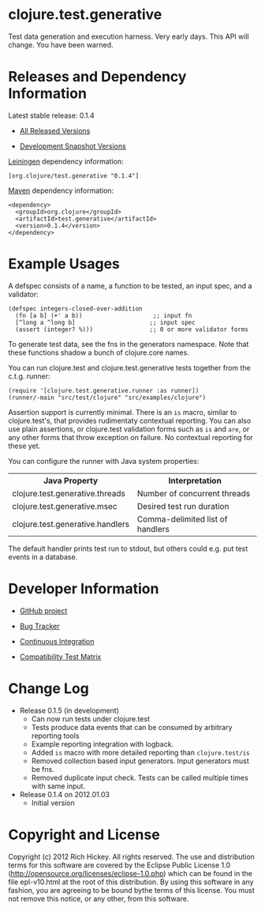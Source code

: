 clojure.test.generative
========================================

Test data generation and execution harness. Very early days.
This API will change. You have been warned.


Releases and Dependency Information
========================================

Latest stable release: 0.1.4

* [All Released Versions](http://search.maven.org/#search%7Cgav%7C1%7Cg%3A%22org.clojure%22%20AND%20a%3A%22test.generative%22)

* [Development Snapshot Versions](https://oss.sonatype.org/index.html#nexus-search;gav~org.clojure~test.generative~~~)

[Leiningen](https://github.com/technomancy/leiningen) dependency information:

    [org.clojure/test.generative "0.1.4"]

[Maven](http://maven.apache.org/) dependency information:

    <dependency>
      <groupId>org.clojure</groupId>
      <artifactId>test.generative</artifactId>
      <version>0.1.4</version>
    </dependency>


Example Usages
========================================

A defspec consists of a name, a function to be tested, an input spec,
and a validator:

    (defspec integers-closed-over-addition
      (fn [a b] (+' a b))                    ;; input fn
      [^long a ^long b]                     ;; input spec
      (assert (integer? %)))                ;; 0 or more validator forms

To generate test data, see the fns in the generators namespace. Note
that these functions shadow a bunch of clojure.core names.

You can run clojure.test and clojure.test.generative tests together
from the c.t.g. runner:

    (require '[clojure.test.generative.runner :as runner])
    (runner/-main "src/test/clojure" "src/examples/clojure")

Assertion support is currently minimal. There is an `is` macro,
similar to clojure.test's, that provides rudimentaty contextual
reporting.  You can also use plain assertions, or clojure.test
validation forms such as `is` and `are`, or any other forms that throw
exception on failure. No contextual reporting for these yet.

You can configure the runner with Java system properties:

<table>
  <tr>
    <th>Java Property</th><th>Interpretation</th>
  </tr>
  <tr>
    <td>clojure.test.generative.threads</td><td>Number of concurrent threads</td>
  </tr>
  <tr>
    <td>clojure.test.generative.msec</td><td>Desired test run duration</td>
  </tr>
  <tr>
    <td>clojure.test.generative.handlers</td><td>Comma-delimited list of handlers</td>
  </tr>
</table>

The default handler prints test run to stdout, but others could
e.g. put test events in a database.

Developer Information
========================================

* [GitHub project](https://github.com/clojure/test.generative)

* [Bug Tracker](http://dev.clojure.org/jira/browse/TGEN)

* [Continuous Integration](http://build.clojure.org/job/test.generative/)

* [Compatibility Test Matrix](http://build.clojure.org/job/test.generative-test-matrix/)

Change Log
====================

* Release 0.1.5 (in development)
  * Can now run tests under clojure.test
  * Tests produce data events that can be consumed by arbitrary reporting tools
  * Example reporting integration with logback. 
  * Added `is` macro with more detailed reporting than `clojure.test/is`
  * Removed collection based input generators. Input generators must be fns.
  * Removed duplicate input check. Tests can be called multiple times with same input. 
* Release 0.1.4 on 2012.01.03
  * Initial version


Copyright and License
========================================

Copyright (c) 2012 Rich Hickey. All rights reserved.  The use and distribution terms for this software are covered by the Eclipse Public License 1.0 (http://opensource.org/licenses/eclipse-1.0.php) which can be found in the file epl-v10.html at the root of this distribution. By using this software in any fashion, you are agreeing to be bound bythe terms of this license.  You must not remove this notice, or any other, from this software.
